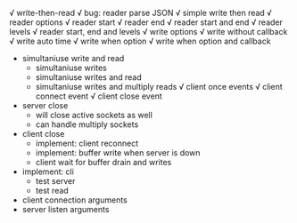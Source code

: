 
√ write-then-read
  √ bug: reader parse JSON
  √ simple write then read
√ reader options
  √ reader start
  √ reader end
  √ reader start and end
  √ reader levels
  √ reader start, end and levels
√ write options
  √ write without callback
  √ write auto time
  √ write when option
  √ write when option and callback
* simultaniuse write and read
  * simultaniuse writes
  * simultaniuse writes and read
  * simultaniuse writes and multiply reads
√ client once events
  √ client connect event
  √ client close event
* server close
  * will close active sockets as well
  * can handle multiply sockets
* client close
  * implement: client reconnect
  * implement: buffer write when server is down
  * client wait for buffer drain and writes
* implement: cli
  * test server
  * test read
* client connection arguments
* server listen arguments

